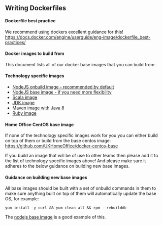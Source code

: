 ## Writing Dockerfiles

#### Dockerfile best practice
We recommend using dockers excellent guidance for this!  
https://docs.docker.com/engine/userguide/eng-image/dockerfile_best-practices/

#### Docker images to build from
This document lists all of our docker base images that you can build from:

#### Technology specific images

* [NodeJS onbuild image - recommended by default](https://github.com/UKHomeOffice/docker-nodejs)
* [NodeJS base image - if you need more flexibility](https://github.com/UKHomeOffice/docker-nodejs-base)
* [Scala image](https://github.com/UKHomeOffice/docker-scala-sbt)
* [JDK image](https://github.com/UKHomeOffice/docker-openjdk8)
* [Maven image with Java 8](https://github.com/UKHomeOffice/docker-java8-mvn)
* [Ruby image](https://github.com/UKHomeOffice/docker-ruby)

#### Home Office CentOS base image
If none of the technology specific images work for you you can either build on top of them or build from the base centos image:  
https://github.com/UKHomeOffice/docker-centos-base

If you build an image that will be of use to other teams then please add it to the list of technology specific images above! And please make sure it adheres to the below guidance on building new base images.

#### Guidance on building new base images
All base images should be built with a set of onbuild commands in them to make sure anything built on top of them will automatically update the base OS, for example:
```
yum install -y curl && yum clean all && rpm --rebuilddb
```
The [nodejs base image](https://github.com/UKHomeOffice/docker-nodejs-base/blob/master/Dockerfile) is a good example of this.
